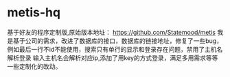 # metis-hq
基于好友的程序定制版,原始版本地址： https://github.com/Statemood/metis
我是基于公司的需求，改进了数据库的接口，数据库的链接地址，修复了一些bug，例如最后一行不id不能使用，搜索只有单行的显示和登录存在问题，禁用了主机名解析登录
输入主机名会解析对应ip,添加了用key的方式登录，满足多用需求等等一些定制化的改动。
